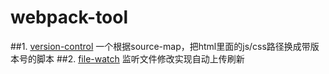 # webpack-tool
##1. [version-control](https://github.com/liyincheng/webpack-tool/tree/master/version-control-replace-html)
一个根据source-map，把html里面的js/css路径换成带版本号的脚本
##2. [file-watch](https://github.com/liyincheng/webpack-tool/tree/master/file-watch)
监听文件修改实现自动上传刷新

    
